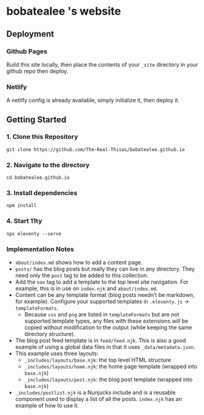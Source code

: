 # bobatealee 's website

## Deployment 

### Github Pages

Build this site locally, then place the contents of your `_site` directory in your github repo then deploy.

### Netlify

A netlify config is already available, simply initialize it, then deploy it. 

## Getting Started

### 1. Clone this Repository

```
git clone https://github.com/The-Real-Thisas/bobatealee.github.io
```


### 2. Navigate to the directory

```
cd bobatealee.github.io
```

### 3. Install dependencies

```
npm install
```

### 4. Start 11ty

```
npx eleventy --serve
```

### Implementation Notes

* `about/index.md` shows how to add a content page.
* `posts/` has the blog posts but really they can live in any directory. They need only the `post` tag to be added to this collection.
* Add the `nav` tag to add a template to the top level site navigation. For example, this is in use on `index.njk` and `about/index.md`.
* Content can be any template format (blog posts needn’t be markdown, for example). Configure your supported templates in `.eleventy.js` -> `templateFormats`.
	* Because `css` and `png` are listed in `templateFormats` but are not supported template types, any files with these extensions will be copied without modification to the output (while keeping the same directory structure).
* The blog post feed template is in `feed/feed.njk`. This is also a good example of using a global data files in that it uses `_data/metadata.json`.
* This example uses three layouts:
  * `_includes/layouts/base.njk`: the top level HTML structure
  * `_includes/layouts/home.njk`: the home page template (wrapped into `base.njk`)
  * `_includes/layouts/post.njk`: the blog post template (wrapped into `base.njk`)
* `_includes/postlist.njk` is a Nunjucks include and is a reusable component used to display a list of all the posts. `index.njk` has an example of how to use it.
